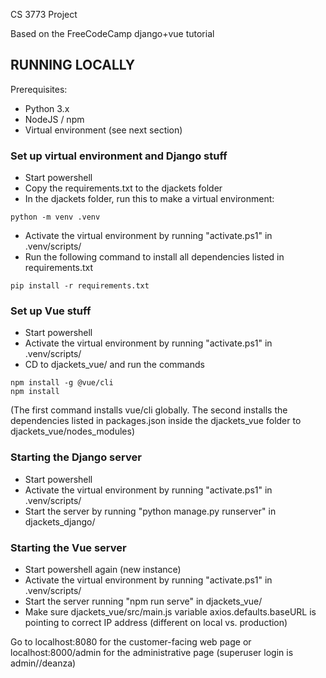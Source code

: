 CS 3773 Project

Based on the FreeCodeCamp django+vue tutorial

## RUNNING LOCALLY ##

Prerequisites:
- Python 3.x
- NodeJS / npm
- Virtual environment (see next section)

### Set up virtual environment and Django stuff ###
- Start powershell
- Copy the requirements.txt to the djackets folder
- In the djackets folder, run this to make a virtual environment:
```
python -m venv .venv
```
- Activate the virtual environment by running "activate.ps1" in .venv/scripts/ 
- Run the following command to install all dependencies listed in requirements.txt
```
pip install -r requirements.txt
```

### Set up Vue stuff ###
- Start powershell
- Activate the virtual environment by running "activate.ps1" in .venv/scripts/
- CD to djackets_vue/ and run the commands
```
npm install -g @vue/cli
npm install
```
(The first command installs vue/cli globally. The second installs the dependencies listed in packages.json inside the djackets_vue folder to djackets_vue/nodes_modules)

### Starting the Django server ###
- Start powershell
- Activate the virtual environment by running "activate.ps1" in .venv/scripts/ 
- Start the server by running "python manage.py runserver" in djackets_django/

### Starting the Vue server ###
- Start powershell again (new instance)
- Activate the virtual environment by running "activate.ps1" in .venv/scripts/
- Start the server running "npm run serve" in djackets_vue/
- Make sure djackets_vue/src/main.js variable axios.defaults.baseURL is pointing to correct IP address (different on local vs. production)

Go to localhost:8080 for the customer-facing web page or localhost:8000/admin for the administrative page (superuser login is admin//deanza)
